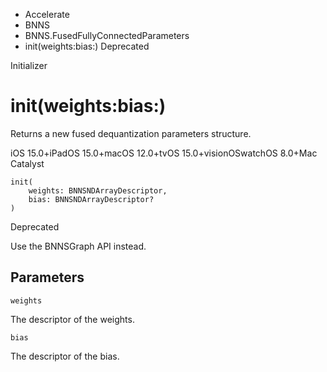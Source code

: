 

- Accelerate
- BNNS
- BNNS.FusedFullyConnectedParameters
-  init(weights:bias:) Deprecated

Initializer

# init(weights:bias:)

Returns a new fused dequantization parameters structure.

iOS 15.0+iPadOS 15.0+macOS 12.0+tvOS 15.0+visionOSwatchOS 8.0+Mac Catalyst

``` source
init(
    weights: BNNSNDArrayDescriptor,
    bias: BNNSNDArrayDescriptor?
)
```

Deprecated

Use the BNNSGraph API instead.

## Parameters 

`weights`  

The descriptor of the weights.

`bias`  

The descriptor of the bias.

